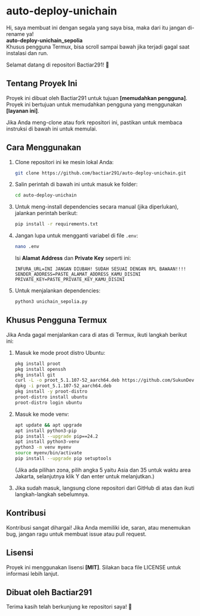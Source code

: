# auto-deploy-unichain

Hi, saya membuat ini dengan segala yang saya bisa, maka dari itu jangan di-rename ya!  
**auto-deploy-unichain_sepolia**  
Khusus pengguna Termux, bisa scroll sampai bawah jika terjadi gagal saat instalasi dan run.

Selamat datang di repositori Bactiar291! 🎉

## Tentang Proyek Ini
Proyek ini dibuat oleh Bactiar291 untuk tujuan **[memudahkan pengguna]**.  
Proyek ini bertujuan untuk memudahkan pengguna yang menggunakan **[layanan ini]**.

Jika Anda meng-clone atau fork repositori ini, pastikan untuk membaca instruksi di bawah ini untuk memulai.

## Cara Menggunakan
1. Clone repositori ini ke mesin lokal Anda:
    ```bash
    git clone https://github.com/bactiar291/auto-deploy-unichain.git
    ```

2. Salin perintah di bawah ini untuk masuk ke folder:
    ```bash
    cd auto-deploy-unichain
    ```

3. Untuk meng-install dependencies secara manual (jika diperlukan), jalankan perintah berikut:
    ```bash
    pip install -r requirements.txt
    ```

4. Jangan lupa untuk mengganti variabel di file `.env`:
    ```bash
    nano .env
    ```
    Isi **Alamat Address** dan **Private Key** seperti ini:

    ```
    INFURA_URL=INI JANGAN DIUBAH! SUDAH SESUAI DENGAN RPL BAWAAN!!!!
    SENDER_ADDRESS=PASTE_ALAMAT_ADDRESS_KAMU_DISINI
    PRIVATE_KEY=PASTE_PRIVATE_KEY_KAMU_DISINI
    ```

6. Untuk menjalankan dependencies:
    ```bash
    python3 unichain_sepolia.py
    ```

## Khusus Pengguna Termux
Jika Anda gagal menjalankan cara di atas di Termux, ikuti langkah berikut ini:

1. Masuk ke mode proot distro Ubuntu:
    ```bash
    pkg install proot
    pkg install openssh
    pkg install git
    curl -L -o proot_5.1.107-52_aarch64.deb https://github.com/SukunDev/termux-proot/raw/main/proot_5.1.107-52_aarch64.deb
    dpkg -i proot_5.1.107-52_aarch64.deb
    pkg install -y proot-distro
    proot-distro install ubuntu
    proot-distro login ubuntu
    ```

2. Masuk ke mode venv:
    ```bash
    apt update && apt upgrade
    apt install python3-pip
    pip install --upgrade pip==24.2
    apt install python3-venv
    python3 -m venv myenv
    source myenv/bin/activate
    pip install --upgrade pip setuptools
    ```

    (Jika ada pilihan zona, pilih angka 5 yaitu Asia dan 35 untuk waktu area Jakarta, selanjutnya klik Y dan enter untuk melanjutkan.)

3. Jika sudah masuk, langsung clone repositori dari GitHub di atas dan ikuti langkah-langkah sebelumnya.

## Kontribusi
Kontribusi sangat dihargai! Jika Anda memiliki ide, saran, atau menemukan bug, jangan ragu untuk membuat issue atau pull request.

## Lisensi
Proyek ini menggunakan lisensi **[MIT]**. Silakan baca file LICENSE untuk informasi lebih lanjut.

## Dibuat oleh Bactiar291
Terima kasih telah berkunjung ke repositori saya! 🚀
